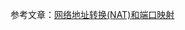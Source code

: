 参考文章：[网络地址转换(NAT)和端口映射](https://blog.csdn.net/weixin_37637399/article/details/85243427)

















































































































